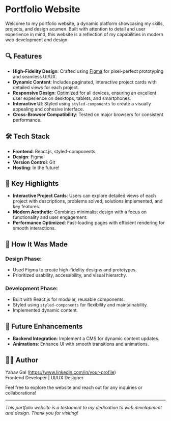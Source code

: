 # Portfolio Website

Welcome to my portfolio website, a dynamic platform showcasing my skills, projects, and design acumen. Built with attention to detail and user experience in mind, this website is a reflection of my capabilities in modern web development and design.

## 🔍 Features

- **High-Fidelity Design**: Crafted using [Figma](https://www.figma.com/design/GnoCNojkfu6HB2cz9G7eVn/Portfolio?m=auto&t=VA2m99nBGCscb8Yd-1) for pixel-perfect prototyping and seamless UI/UX.
- **Dynamic Content**: Includes paginated, interactive project cards with detailed views for each project.
- **Responsive Design**: Optimized for all devices, ensuring an excellent user experience on desktops, tablets, and smartphones.
- **Interactive UI**: Styled using `styled-components` to create a visually appealing and cohesive interface.
- **Cross-Browser Compatibility**: Tested on major browsers for consistent performance.

## 🛠️ Tech Stack

- **Frontend**: React.js, styled-components
- **Design**: Figma
- **Version Control**: Git
- **Hosting**: In the future!

## 🚀 Key Highlights

- **Interactive Project Cards**: Users can explore detailed views of each project with descriptions, problems solved, solutions implemented, and key features.
- **Modern Aesthetic**: Combines minimalist design with a focus on functionality and user engagement.
- **Performance Optimized**: Fast-loading pages with efficient rendering for smooth interactions.

## 🌟 How It Was Made

### Design Phase:
- Used Figma to create high-fidelity designs and prototypes.
- Prioritized usability, accessibility, and visual hierarchy.

### Development Phase:
- Built with React.js for modular, reusable components.
- Styled using `styled-components` for flexibility and maintainability.
- Implemented dynamic content.

## 📄 Future Enhancements
- **Backend Integration**: Implement a CMS for dynamic content updates.
- **Animations**: Enhance UI with smooth transitions and animations.

## 👨‍💻 Author

Yahav Gal (https://www.linkedin.com/in/your-profile)  
Frontend Developer | UI/UX Designer  

Feel free to explore the website and reach out for any inquiries or collaborations!

---

*This portfolio website is a testament to my dedication to web development and design. Thank you for visiting!*
